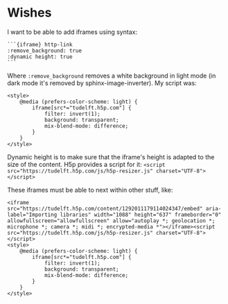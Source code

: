 # Wishes

I want to be able to add iframes using syntax:

````
```{iframe} http-link
:remove_background: true
:dynamic height: true
```
````

Where `:remove_background` removes a white background in light mode (in dark mode it's removed by sphinx-image-inverter). My script was:
```
<style> 
    @media (prefers-color-scheme: light) {
        iframe[src*="tudelft.h5p.com"] {
            filter: invert(1); 
            background: transparent; 
            mix-blend-mode: difference;
        }
    }
</style>
```

Dynamic height is to make sure that the iframe's height is adapted to the size of the content. H5p provides a script for it:
`<script src="https://tudelft.h5p.com/js/h5p-resizer.js" charset="UTF-8"></script>`

These iframes must be able to next within other stuff, like:

```{exercise}
<iframe src="https://tudelft.h5p.com/content/1292011179114024347/embed" aria-label="Importing libraries" width="1088" height="637" frameborder="0" allowfullscreen="allowfullscreen" allow="autoplay *; geolocation *; microphone *; camera *; midi *; encrypted-media *"></iframe><script src="https://tudelft.h5p.com/js/h5p-resizer.js" charset="UTF-8"></script>
<style> 
    @media (prefers-color-scheme: light) {
        iframe[src*="tudelft.h5p.com"] {
            filter: invert(1); 
            background: transparent; 
            mix-blend-mode: difference;
        }
    }
</style>
```
